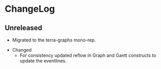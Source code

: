 # ChangeLog

## Unreleased

-   Migrated to the terra-graphs mono-rep.

* Changed
  * For consistency updated reflow in Graph and Gantt constructs to update the eventlines.
